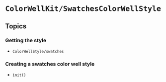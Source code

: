# ``ColorWellKit/SwatchesColorWellStyle``

## Topics

### Getting the style

- ``ColorWellStyle/swatches``

### Creating a swatches color well style

- ``init()``
